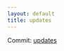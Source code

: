 ```yaml
---
layout: default
title: updates
---
```


Commit: [updates](https://github.com/DanGahanCGI/DanGahanCGI.github.io/commit/a7539f720e94442b585c5388125c4a00231f8933)

